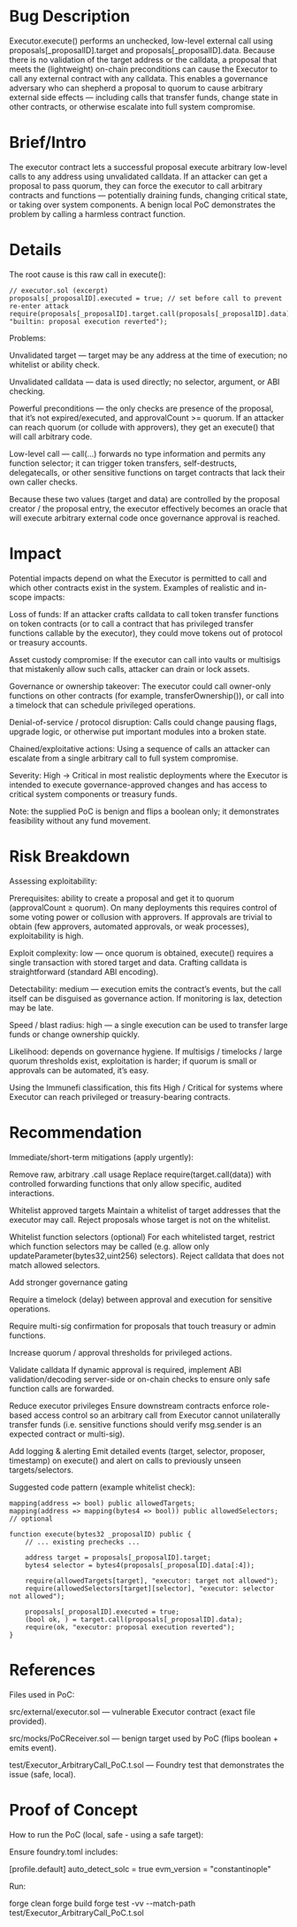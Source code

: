 # Bug Description
Executor.execute() performs an unchecked, low-level external call using proposals[_proposalID].target and proposals[_proposalID].data. Because there is no validation of the target address or the calldata, a proposal that meets the (lightweight) on-chain preconditions can cause the Executor to call any external contract with any calldata. This enables a governance adversary who can shepherd a proposal to quorum to cause arbitrary external side effects — including calls that transfer funds, change state in other contracts, or otherwise escalate into full system compromise.
# Brief/Intro
The executor contract lets a successful proposal execute arbitrary low-level calls to any address using unvalidated calldata. If an attacker can get a proposal to pass quorum, they can force the executor to call arbitrary contracts and functions — potentially draining funds, changing critical state, or taking over system components. A benign local PoC demonstrates the problem by calling a harmless contract function.
# Details
The root cause is this raw call in execute():
```
// executor.sol (excerpt)
proposals[_proposalID].executed = true; // set before call to prevent re-enter attack
require(proposals[_proposalID].target.call(proposals[_proposalID].data), "builtin: proposal execution reverted");
```

Problems:

Unvalidated target — target may be any address at the time of execution; no whitelist or ability check.

Unvalidated calldata — data is used directly; no selector, argument, or ABI checking.

Powerful preconditions — the only checks are presence of the proposal, that it’s not expired/executed, and approvalCount >= quorum. If an attacker can reach quorum (or collude with approvers), they get an execute() that will call arbitrary code.

Low-level call — call(...) forwards no type information and permits any function selector; it can trigger token transfers, self-destructs, delegatecalls, or other sensitive functions on target contracts that lack their own caller checks.

Because these two values (target and data) are controlled by the proposal creator / the proposal entry, the executor effectively becomes an oracle that will execute arbitrary external code once governance approval is reached.

# Impact
Potential impacts depend on what the Executor is permitted to call and which other contracts exist in the system. Examples of realistic and in-scope impacts:

Loss of funds: If an attacker crafts calldata to call token transfer functions on token contracts (or to call a contract that has privileged transfer functions callable by the executor), they could move tokens out of protocol or treasury accounts.

Asset custody compromise: If the executor can call into vaults or multisigs that mistakenly allow such calls, attacker can drain or lock assets.

Governance or ownership takeover: The executor could call owner-only functions on other contracts (for example, transferOwnership()), or call into a timelock that can schedule privileged operations.

Denial-of-service / protocol disruption: Calls could change pausing flags, upgrade logic, or otherwise put important modules into a broken state.

Chained/exploitative actions: Using a sequence of calls an attacker can escalate from a single arbitrary call to full system compromise.

Severity: High → Critical in most realistic deployments where the Executor is intended to execute governance-approved changes and has access to critical system components or treasury funds.

Note: the supplied PoC is benign and flips a boolean only; it demonstrates feasibility without any fund movement.
# Risk Breakdown
Assessing exploitability:

Prerequisites: ability to create a proposal and get it to quorum (approvalCount ≥ quorum). On many deployments this requires control of some voting power or collusion with approvers. If approvals are trivial to obtain (few approvers, automated approvals, or weak processes), exploitability is high.

Exploit complexity: low — once quorum is obtained, execute() requires a single transaction with stored target and data. Crafting calldata is straightforward (standard ABI encoding).

Detectability: medium — execution emits the contract’s events, but the call itself can be disguised as governance action. If monitoring is lax, detection may be late.

Speed / blast radius: high — a single execution can be used to transfer large funds or change ownership quickly.

Likelihood: depends on governance hygiene. If multisigs / timelocks / large quorum thresholds exist, exploitation is harder; if quorum is small or approvals can be automated, it’s easy.

Using the Immunefi classification, this fits High / Critical for systems where Executor can reach privileged or treasury-bearing contracts.
# Recommendation
Immediate/short-term mitigations (apply urgently):

Remove raw, arbitrary .call usage
Replace require(target.call(data)) with controlled forwarding functions that only allow specific, audited interactions.

Whitelist approved targets
Maintain a whitelist of target addresses that the executor may call. Reject proposals whose target is not on the whitelist.

Whitelist function selectors (optional)
For each whitelisted target, restrict which function selectors may be called (e.g. allow only updateParameter(bytes32,uint256) selectors). Reject calldata that does not match allowed selectors.

Add stronger governance gating

Require a timelock (delay) between approval and execution for sensitive operations.

Require multi-sig confirmation for proposals that touch treasury or admin functions.

Increase quorum / approval thresholds for privileged actions.

Validate calldata
If dynamic approval is required, implement ABI validation/decoding server-side or on-chain checks to ensure only safe function calls are forwarded.

Reduce executor privileges
Ensure downstream contracts enforce role-based access control so an arbitrary call from Executor cannot unilaterally transfer funds (i.e. sensitive functions should verify msg.sender is an expected contract or multi-sig).

Add logging & alerting
Emit detailed events (target, selector, proposer, timestamp) on execute() and alert on calls to previously unseen targets/selectors.

Suggested code pattern (example whitelist check):
```
mapping(address => bool) public allowedTargets;
mapping(address => mapping(bytes4 => bool)) public allowedSelectors; // optional

function execute(bytes32 _proposalID) public {
    // ... existing prechecks ...

    address target = proposals[_proposalID].target;
    bytes4 selector = bytes4(proposals[_proposalID].data[:4]);

    require(allowedTargets[target], "executor: target not allowed");
    require(allowedSelectors[target][selector], "executor: selector not allowed");

    proposals[_proposalID].executed = true;
    (bool ok, ) = target.call(proposals[_proposalID].data);
    require(ok, "executor: proposal execution reverted");
}

```



# References
Files used in PoC:

src/external/executor.sol — vulnerable Executor contract (exact file provided).

src/mocks/PoCReceiver.sol — benign target used by PoC (flips boolean + emits event).

test/Executor_ArbitraryCall_PoC.t.sol — Foundry test that demonstrates the issue (safe, local).


# Proof of Concept
How to run the PoC (local, safe - using a safe target):

Ensure foundry.toml includes:

[profile.default]
auto_detect_solc = true
evm_version = "constantinople"


Run:

forge clean
forge build
forge test -vv --match-path test/Executor_ArbitraryCall_PoC.t.sol
